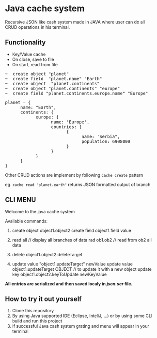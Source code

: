 # Java cache system
Recursive JSON like cash system made in JAVA where user can do all CRUD operations in his terminal.

## Functionality
 - Key/Value cache
 - On close, save to file
 - On start, read from file


<pre>
~  create object "planet"
~  create field  "planet.name" "Earth"
~  create object  "planet.continents"
~  create object "planet.continents" "europe"
~  create field "planet.continents.europe.name" "Europe"
</pre>
<pre>
planet = {
      name: "Earth",
      continents: {
            europe: {
                  name: 'Europe',
                  countries: {
                        {
                              name: 'Serbia",
                              population: 6908000
                        }
                  }
            }
      }
}
</pre>

Other CRUD actions are implement by following `cache create` pattern

eg. `cache read "planet.earth"` returns JSON formatted output of branch

## CLI MENU

Welcome to the java cache system

Available commands:

1. create object object1.object2
   create field object1.field value

2. read all // display all branches of data
   rad ob1.ob2 // read from ob2 all data

3. delete object1.object2.deleteTarget

4. update value "object1.updateTarget" newValue
   update value object1.updateTarget OBJECT // to update it with a new object
   update key object1.object2.keyToUpdate newKeyValue

**All entries are serialized and then saved localy in *json.ser* file.**

## How to try it out yourself

1. Clone this repository
2. By using Java supported IDE (Eclipse, InteliJ, ...) or by using some CLI build and run this project
3. If successful Java cash system grating and menu will appear in your terminal
